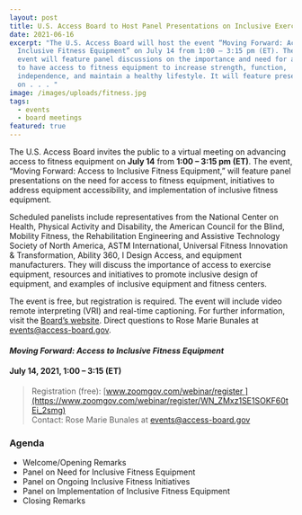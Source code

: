 ```yaml
---
layout: post
title: U.S. Access Board to Host Panel Presentations on Inclusive Exercise and Fitness Equipment
date: 2021-06-16
excerpt: "The U.S. Access Board will host the event “Moving Forward: Access to
  Inclusive Fitness Equipment” on July 14 from 1:00 – 3:15 pm (ET). The virtual
  event will feature panel discussions on the importance and need for all people
  to have access to fitness equipment to increase strength, function,
  independence, and maintain a healthy lifestyle. It will feature presentations
  on . . . "
image: /images/uploads/fitness.jpg
tags:
  - events
  - board meetings
featured: true
---
```

The U.S. Access Board invites the public to a virtual meeting on advancing access to fitness equipment on **July 14** from **1:00 – 3:15 pm (ET)**. The event, “Moving Forward: Access to Inclusive Fitness Equipment,” will feature panel presentations on the need for access to fitness equipment, initiatives to address equipment accessibility, and implementation of inclusive fitness equipment.

Scheduled panelists include representatives from the National Center on Health, Physical Activity and Disability, the American Council for the Blind, Mobility Fitness, the Rehabilitation Engineering and Assistive Technology Society of North America, ASTM International, Universal Fitness Innovation & Transformation, Ability 360, I Design Access, and equipment manufacturers.  They will discuss the importance of access to exercise equipment, resources and initiatives to promote inclusive design of equipment, and examples of inclusive equipment and fitness centers. 

The event is free, but registration is required. The event will include video remote interpreting (VRI) and real-time captioning. For further information, visit the [Board’s website](https://www.access-board.gov/about/meetings.html). Direct questions to Rose Marie Bunales at [events@access-board.gov](mailto:events@access-board.gov). 

#### *Moving Forward: Access to Inclusive Fitness Equipment* 
#### July 14, 2021, 1:00 – 3:15 (ET) 
> Registration (free): [www.zoomgov.com/webinar/register ](https://www.zoomgov.com/webinar/register/WN_ZMxz1SE1SOKF60tEi_2smg) \
> Contact: Rose Marie Bunales at [events@access-board.gov](mailto:events@access-board.gov)

### Agenda
* Welcome/Opening Remarks 
* Panel on Need for Inclusive Fitness Equipment 
* Panel on Ongoing Inclusive Fitness Initiatives 
* Panel on Implementation of Inclusive Fitness Equipment 
* Closing Remarks 
